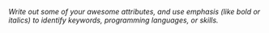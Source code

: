 _*Write out some of your awesome attributes, and use emphasis (like bold or italics) to identify keywords, programming languages, or skills.*_
